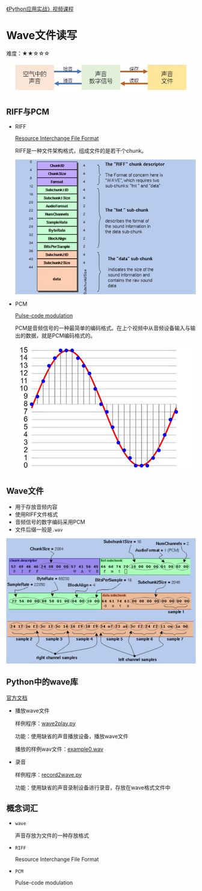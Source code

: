 [《Python应用实战》视频课程](https://study.163.com/course/courseMain.htm?courseId=1209533804&share=2&shareId=400000000624093)

# Wave文件读写

难度：★★☆☆☆

![waveio](images/waveio.JPG)

## RIFF与PCM

- RIFF

  [Resource Interchange File Format](https://en.wikipedia.org/wiki/Resource_Interchange_File_Format)

  RIFF是一种文件架构格式，组成文件的是若干个chunk。

  ![RIFF](images/RIFF.JPG)

- PCM

  [Pulse-code modulation](https://en.wikipedia.org/wiki/Pulse-code_modulation)

  PCM是音频信号的一种最简单的编码格式。在上个视频中从音频设备输入与输出的数据，就是PCM编码格式的。

  ![PCM](images/PCM.JPG)

## Wave文件

  - 用于存放音频内容
  - 使用RIFF文件格式
  - 音频信号的数字编码采用PCM
  - 文件后缀一般是`.wav`

  ![wave](images/WAV.JPG)

## Python中的wave库

  [官方文档](https://docs.python.org/zh-cn/3/library/wave.html)

- 播放wave文件

  样例程序：[wave2play.py](programs/wave2play.py)

  功能：使用缺省的声音播放设备，播放wave文件

  播放的样例wav文件：[example0.wav](https://github.com/zhujisheng/learn_python/raw/master/08.%E7%A7%91%E5%AD%A6%E8%AE%A1%E7%AE%97%E4%B8%8E%E4%BD%9C%E5%9B%BE/programs/audio/example0.wav)

- 录音

  样例程序：[record2wave.py](programs/record2wave.py)

  功能：使用缺省的声音录制设备进行录音，存放在wave格式文件中

  
## 概念词汇

- `wave`

  声音存放为文件的一种存放格式

- `RIFF`

  Resource Interchange File Format

- `PCM`

  Pulse-code modulation
